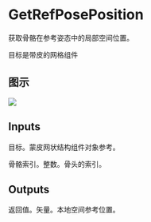 # GetRefPosePosition

获取骨骼在参考姿态中的局部空间位置。

目标是带皮的网格组件

## 图示

![]($-20221218-18264857.png)

## Inputs

目标。蒙皮网状结构组件对象参考。

骨骼索引。整数。骨头的索引。 

## Outputs

返回值。矢量。本地空间参考位置。

